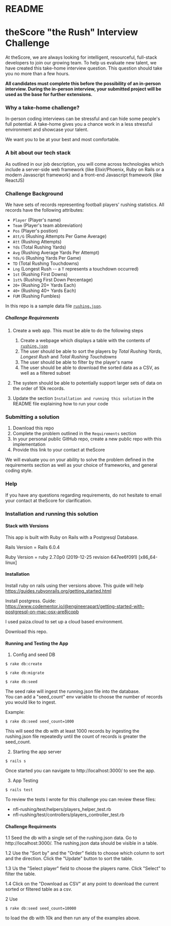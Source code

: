# README

# theScore "the Rush" Interview Challenge
At theScore, we are always looking for intelligent, resourceful, full-stack developers to join our growing team. To help us evaluate new talent, we have created this take-home interview question. This question should take you no more than a few hours.

**All candidates must complete this before the possibility of an in-person interview. During the in-person interview, your submitted project will be used as the base for further extensions.**

### Why a take-home challenge?
In-person coding interviews can be stressful and can hide some people's full potential. A take-home gives you a chance work in a less stressful environment and showcase your talent.

We want you to be at your best and most comfortable.

### A bit about our tech stack
As outlined in our job description, you will come across technologies which include a server-side web framework (like Elixir/Phoenix, Ruby on Rails or a modern Javascript framework) and a front-end Javascript framework (like ReactJS)

### Challenge Background
We have sets of records representing football players' rushing statistics. All records have the following attributes:
* `Player` (Player's name)
* `Team` (Player's team abbreviation)
* `Pos` (Player's postion)
* `Att/G` (Rushing Attempts Per Game Average)
* `Att` (Rushing Attempts)
* `Yds` (Total Rushing Yards)
* `Avg` (Rushing Average Yards Per Attempt)
* `Yds/G` (Rushing Yards Per Game)
* `TD` (Total Rushing Touchdowns)
* `Lng` (Longest Rush -- a `T` represents a touchdown occurred)
* `1st` (Rushing First Downs)
* `1st%` (Rushing First Down Percentage)
* `20+` (Rushing 20+ Yards Each)
* `40+` (Rushing 40+ Yards Each)
* `FUM` (Rushing Fumbles)

In this repo is a sample data file [`rushing.json`](/rushing.json).

##### Challenge Requirements
1. Create a web app. This must be able to do the following steps
    1. Create a webpage which displays a table with the contents of [`rushing.json`](/rushing.json)
    2. The user should be able to sort the players by _Total Rushing Yards_, _Longest Rush_ and _Total Rushing Touchdowns_
    3. The user should be able to filter by the player's name
    4. The user should be able to download the sorted data as a CSV, as well as a filtered subset
    
2. The system should be able to potentially support larger sets of data on the order of 10k records.

3. Update the section `Installation and running this solution` in the README file explaining how to run your code

### Submitting a solution
1. Download this repo
2. Complete the problem outlined in the `Requirements` section
3. In your personal public GitHub repo, create a new public repo with this implementation
4. Provide this link to your contact at theScore

We will evaluate you on your ability to solve the problem defined in the requirements section as well as your choice of frameworks, and general coding style.

### Help
If you have any questions regarding requirements, do not hesitate to email your contact at theScore for clarification.

### Installation and running this solution

#### Stack with Versions

This app is built with Ruby on Rails with a Postgresql Database.

Rails Version = Rails 6.0.4

Ruby Version = ruby 2.7.0p0 (2019-12-25 revision 647ee6f091) [x86_64-linux]


#### Installation

Install ruby on rails using ther versions above. 
This guide will help https://guides.rubyonrails.org/getting_started.html

Install postgress. Guide: https://www.codementor.io/@engineerapart/getting-started-with-postgresql-on-mac-osx-are8jcopb

I used paiza.cloud to set up a cloud based environment.

Download this repo.

#### Running and Testing the App

1. Config and seed DB

  `$ rake db:create`
  
  `$ rake db:migrate`
  
  `$ rake db:seed` 

  The seed rake will ingest the running.json file into the database.  
  You can add a "seed_count" env variable to choose the number of records you 
  would like to ingest.
  
  Example:
  
  `$ rake db:seed seed_count=1000` 
  
  This will seed the db with at least 1000 records by ingesting the rushing.json file
  repeatedly until the count of records is greater the seed_count.
  
2. Starting the app server 

  `$ rails s`

  Once started you can navigate to http://localhost:3000/ to see the app.
  
3. App Testing 

  `$ rails test`

  To review the tests I wrote for this challenge you can review these files:
  - nfl-rushing/test/helpers/players_helper_test.rb
  - nfl-rushing/test/controllers/players_controller_test.rb
  
#### Challenge Requirments 

1.1 Seed the db with a single set of the rushing.json data.  Go to http://localhost:3000/. 
    The rushing.json data should be visible in a table.

1.2 Use the "Sort by" and the "Order" fields to choose which column to sort and the direction.
    Click the "Update" button to sort the table.

1.3 Us the "Select player" field to choose the players name.  Click "Select" to filter the table.

1.4 Click on the "Download as CSV" at any point to download the current sorted or filtered table
    as a csv.
    
2 Use

  `$ rake db:seed seed_count=10000`
  
  to load the db with 10k and then run any of the examples above.
  
